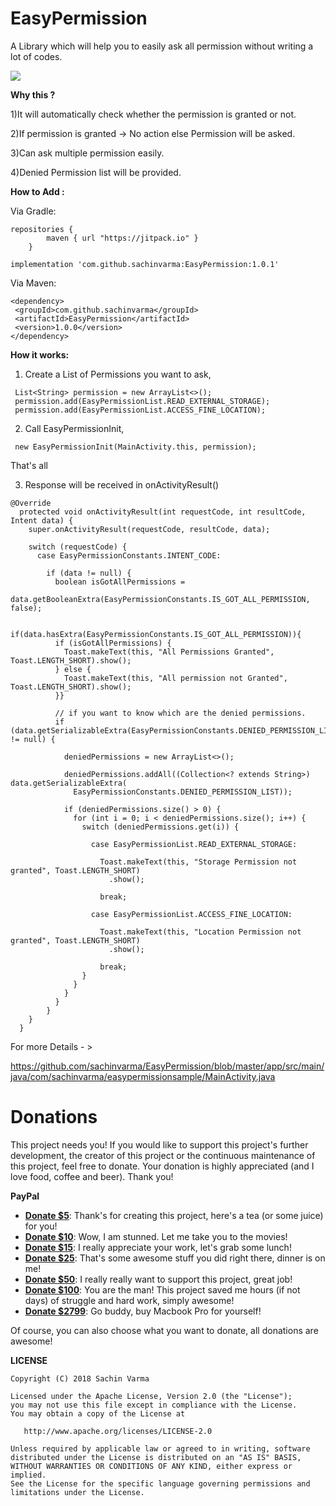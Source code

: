 # EasyPermission

A Library which will help you to easily ask all permission without writing a lot of codes.

![](https://github.com/sachinvarma/EasyPermission/blob/master/Art/demo.gif)

**Why this ?**

1)It will automatically check whether the permission is granted or not.

2)If permission is granted -> No action else Permission will be asked.

3)Can ask multiple permission easily.

4)Denied Permission list will be provided.

**How to Add :**

Via Gradle:

```
repositories {
        maven { url "https://jitpack.io" }
    }
```
```
implementation 'com.github.sachinvarma:EasyPermission:1.0.1'
```

Via Maven:

```
<dependency>
 <groupId>com.github.sachinvarma</groupId>
 <artifactId>EasyPermission</artifactId>
 <version>1.0.0</version>
</dependency> 
```

**How it works:**

1) Create a List of Permissions you want to ask,

```
 List<String> permission = new ArrayList<>();
 permission.add(EasyPermissionList.READ_EXTERNAL_STORAGE);
 permission.add(EasyPermissionList.ACCESS_FINE_LOCATION);
```
2) Call EasyPermissionInit,

```
 new EasyPermissionInit(MainActivity.this, permission);
``` 
That's all

3) Response will be received in onActivityResult()

```
@Override
  protected void onActivityResult(int requestCode, int resultCode, Intent data) {
    super.onActivityResult(requestCode, resultCode, data);

    switch (requestCode) {
      case EasyPermissionConstants.INTENT_CODE:

        if (data != null) {
          boolean isGotAllPermissions =
            data.getBooleanExtra(EasyPermissionConstants.IS_GOT_ALL_PERMISSION, false);

          if(data.hasExtra(EasyPermissionConstants.IS_GOT_ALL_PERMISSION)){
          if (isGotAllPermissions) {
            Toast.makeText(this, "All Permissions Granted", Toast.LENGTH_SHORT).show();
          } else {
            Toast.makeText(this, "All permission not Granted", Toast.LENGTH_SHORT).show();
          }}

          // if you want to know which are the denied permissions.
          if (data.getSerializableExtra(EasyPermissionConstants.DENIED_PERMISSION_LIST) != null) {

            deniedPermissions = new ArrayList<>();

            deniedPermissions.addAll((Collection<? extends String>) data.getSerializableExtra(
              EasyPermissionConstants.DENIED_PERMISSION_LIST));

            if (deniedPermissions.size() > 0) {
              for (int i = 0; i < deniedPermissions.size(); i++) {
                switch (deniedPermissions.get(i)) {

                  case EasyPermissionList.READ_EXTERNAL_STORAGE:

                    Toast.makeText(this, "Storage Permission not granted", Toast.LENGTH_SHORT)
                      .show();

                    break;

                  case EasyPermissionList.ACCESS_FINE_LOCATION:

                    Toast.makeText(this, "Location Permission not granted", Toast.LENGTH_SHORT)
                      .show();

                    break;
                }
              }
            }
          }
        }
    }
  }
  ```
  
  For more Details - > 

https://github.com/sachinvarma/EasyPermission/blob/master/app/src/main/java/com/sachinvarma/easypermissionsample/MainActivity.java

Donations
=============

This project needs you! If you would like to support this project's further development, the creator of this project or the continuous maintenance of this project, feel free to donate. Your donation is highly appreciated (and I love food, coffee and beer). Thank you!

**PayPal**

* **[Donate $5](https://www.paypal.me/sachinvarmaraja/5USD)**: Thank's for creating this project, here's a tea (or some juice) for you!
* **[Donate $10](https://www.paypal.me/sachinvarmaraja/10USD)**: Wow, I am stunned. Let me take you to the movies!
* **[Donate $15](https://www.paypal.me/sachinvarmaraja/15USD)**: I really appreciate your work, let's grab some lunch!
* **[Donate $25](https://www.paypal.me/sachinvarmaraja/25USD)**: That's some awesome stuff you did right there, dinner is on me!
* **[Donate $50](https://www.paypal.me/sachinvarmaraja/50USD)**: I really really want to support this project, great job!
* **[Donate $100](https://www.paypal.me/sachinvarmaraja/100USD)**: You are the man! This project saved me hours (if not days) of struggle and hard work, simply awesome!
* **[Donate $2799](https://www.paypal.me/sachinvarmaraja/USD2799)**: Go buddy, buy Macbook Pro for yourself!

Of course, you can also choose what you want to donate, all donations are awesome!

**LICENSE**
```
Copyright (C) 2018 Sachin Varma

Licensed under the Apache License, Version 2.0 (the "License");
you may not use this file except in compliance with the License.
You may obtain a copy of the License at

   http://www.apache.org/licenses/LICENSE-2.0

Unless required by applicable law or agreed to in writing, software
distributed under the License is distributed on an "AS IS" BASIS,
WITHOUT WARRANTIES OR CONDITIONS OF ANY KIND, either express or implied.
See the License for the specific language governing permissions and
limitations under the License.

```
